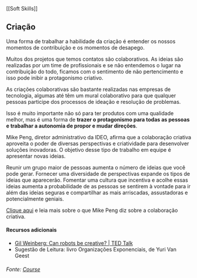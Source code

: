 [[Soft Skills]]

## Criação

Uma forma de trabalhar a habilidade da criação é entender os nossos momentos de contribuição e os momentos de desapego.

Muitos dos projetos que temos contatos são colaborativos. As ideias são realizadas por um time de profissionais e se não entendemos o lugar na contribuição do todo, ficamos com o sentimento de não pertencimento e isso pode inibir a protagonismo criativo.

As criações colaborativas são bastante realizadas nas empresas de tecnologia, algumas até têm um mural colaborativo para que qualquer pessoas participe dos processos de ideação e resolução de problemas.

Isso é muito importante não só para ter produtos com uma qualidade melhor, mas é uma forma de **trazer o protagonismo para todas as pessoas e trabalhar a autonomia de propor e mudar direções**.

Mike Peng, diretor administrativo da IDEO, afirma que a colaboração criativa aproveita o poder de diversas perspectivas e criatividade para desenvolver soluções inovadoras. O objetivo desse tipo de trabalho em equipe é apresentar novas ideias.

Reunir um grupo maior de pessoas aumenta o número de ideias que você pode gerar. Fornecer uma diversidade de perspectivas expande os tipos de ideias que aparecerão. Fomentar uma cultura que incentiva e acolhe essas ideias aumenta a probabilidade de as pessoas se sentirem à vontade para ir além das ideias seguras e compartilhar as mais arriscadas, assustadoras e potencialmente geniais.

[Clique aqui](https://www.fm2s.com.br/o-que-e-colaboracao-criativa-como-aplica-la-na-sua-equipe/) e leia mais sobre o que Mike Peng diz sobre a colaboração criativa.

#### Recursos adicionais

-   [Gil Weinberg: Can robots be creative? | TED Talk](https://www.ted.com/talks/gil_weinberg_can_robots_be_creative)
-   Sugestão de Leitura: livro Organizações Exponenciais, de Yuri Van Geest



###### Fonte: [Course](https://app.betrybe.com/learn/course/5e938f69-6e32-43b3-9685-c936530fd326/module/2e0692c9-e226-4e95-860a-b4cad80e3c3c/section/095ce2ea-142a-4408-9fb4-70f93a234914/day/7727c3a9-96b6-4dd5-a911-5566ccb897b4/lesson/3a138d91-43b2-4d8d-885e-3bef665825ca)
